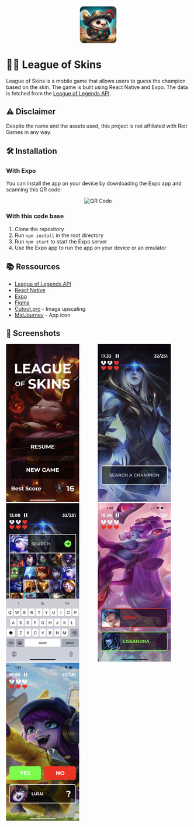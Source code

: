 <p align="center">
    <img alt="League of skins icon" src="https://raw.githubusercontent.com/Mael29000/league_of_skins/main/assets/rounded_icon.png" height="100">
</p>

# 🧙‍♂️ League of Skins

League of Skins is a mobile game that allows users to guess the champion based on the skin. The game is built using React Native and Expo. The data is fetched from the [League of Legends API](https://developer.riotgames.com/).

## ⚠️ Disclaimer

Despite the name and the assets used, this project is not affiliated with Riot Games in any way.

## 🛠️ Installation

### With Expo

You can install the app on your device by downloading the Expo app and scanning this QR code:

<p align="center">
<img src="https://qr.expo.dev/expo-go?owner=mael29&slug=league_of_skins&releaseChannel=default&host=exp.host"
alt="QR Code" width="400"
/></p>

### With this code base

1. Clone the repository
2. Run `npm install` in the root directory
3. Run `npm start` to start the Expo server
4. Use the Expo app to run the app on your device or an emulator

## 📚 Ressources

-   [League of Legends API](https://developer.riotgames.com/)
-   [React Native](https://reactnative.dev/)
-   [Expo](https://expo.dev/)
-   [Figma](https://www.figma.com/)
-   [Cutout.pro](https://www.cutout.pro/photo-enhancer-sharpener-upscaler) - Image upscaling
-   [MidJourney](https://www.midjourney.com/) - App icon

## 📸 Screenshots

<p align="center">

<img
src="https://raw.githubusercontent.com/Mael29000/league_of_skins/main/screenshots/home_screen.jpeg"
alt="Home Screen" width="200" />&nbsp;&nbsp;&nbsp;&nbsp;&nbsp;&nbsp;&nbsp;&nbsp;&nbsp;&nbsp;&nbsp;&nbsp;
<img
src="https://raw.githubusercontent.com/Mael29000/league_of_skins/main/screenshots/game_1.jpeg"
alt="Game Screen" width="200" />&nbsp;&nbsp;&nbsp;&nbsp;&nbsp;&nbsp;&nbsp;&nbsp;&nbsp;&nbsp;&nbsp;&nbsp;
<img
src="https://raw.githubusercontent.com/Mael29000/league_of_skins/main/screenshots/game_3.png"
alt="Game Screen" width="200" />&nbsp;&nbsp;&nbsp;&nbsp;&nbsp;&nbsp;&nbsp;&nbsp;&nbsp;&nbsp;&nbsp;&nbsp;
<img
src="https://raw.githubusercontent.com/Mael29000/league_of_skins/main/screenshots/game_2.jpeg"
alt="Game Screen" width="200" />&nbsp;&nbsp;&nbsp;&nbsp;&nbsp;&nbsp;&nbsp;&nbsp;&nbsp;&nbsp;&nbsp;&nbsp;
<img
src="https://raw.githubusercontent.com/Mael29000/league_of_skins/main/screenshots/yes_no.png"
alt="Game Screen" width="200" />&nbsp;&nbsp;&nbsp;&nbsp;&nbsp;&nbsp;&nbsp;&nbsp;&nbsp;&nbsp;&nbsp;&nbsp;

</p>
